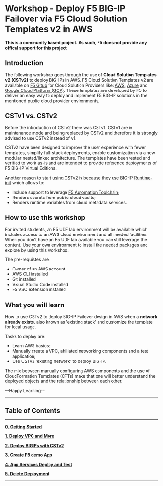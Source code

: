# Workshop - Deploy F5 BIG-IP Failover via F5 Cloud Solution Templates v2 in AWS

**This is a community based project. As such, F5 does not provide any offical support for this project**

## Introduction
The following workshop goes through the use of **Cloud Solution Templates v2 (CSTv2)** to deploy BIG-IPs in AWS. F5 Cloud Solution Templates v2 are available on [F5 Gitub](https://github.com/f5networks) for Cloud Solution Providers like: [AWS](https://github.com/F5Networks/f5-aws-cloudformation-v2), [Azure](https://github.com/F5Networks/f5-azure-arm-templates-v2) and [Google Cloud Platform (GCP)](https://github.com/F5Networks/f5-google-gdm-templates-v2). These templates are developed by F5 to deliver an easy way to deploy and implement F5 BIG-IP solutions in the mentioned public cloud provider environments.

## CSTv1 vs. CSTv2
Before the introduction of CSTv2 there was CSTv1. CSTv1 are in maintenance mode and being replaced by CSTv2 and therefore it is strongly advised to use CSTv2 instead of v1.

CSTv2 have been designed to improve the user experience with fewer templates, simplify full-stack deployments, enable customization via a new modular nested/linked architecture. The templates have been tested and verified to work as-is and are intended to provide reference deployments of F5 BIG-IP Virtual Editions.

Another reason to start using CSTv2 is because they use BIG-IP [Runtime-init](https://github.com/F5Networks/f5-bigip-runtime-init) which allows to:
- Include support to leverage [F5 Automation Toolchain](https://www.f5.com/pdf/products/automation-toolchain-overview.pdf);
- Renders secrets from public cloud vaults;
- Renders runtime variables from cloud metadata services.


## How to use this workshop
For invited students, an F5 UDF lab environment will be available which includes access to an AWS cloud environment and all needed facilities.
When you don't have an F5 UDF lab available you can still leverage the content. Use your own environment to install the needed packages and explore by using this workshop.

The pre-requistes are:
* Owner of an AWS account
* AWS CLI installed
* Git installed
* Visual Studio Code installed
* F5 VSC extension installed

## What you will learn
How to use CSTv2 to deploy BIG-IP Failover design in AWS when a **network already exists**, also known as 'existing stack' and customize the template for local usage.

Tasks to deploy are:

* Learn AWS basics;
* Manually create a VPC, affiliated networking components and a test application;
* Use CSTv2 'existing network' to deploy BIG-IP.

The mix between manually configuring AWS components and the use of CloudFormation Templates (CFTs) make that one will better understand the deployed objects and the relationship between each other.

--Happy Learning--

**********************************
## Table of Contents
**********************************

**[0. Getting Started](docs/0_Getting_Started.md)**

**[1. Deploy VPC and More](docs/1_Setup_the_VPC_and_More.md)**

**[2. Deploy BIGIPs with CSTv2](docs/2_Deploy_BIG-IPs_with_CSTv2.md)**

**[3. Create F5 demo App](docs/3_Create_Demo_App.md)**

**[4. App Services Deploy and Test](docs/4_App_Services_Deployment.md)**

**[5. Delete Deployment](docs/5_Delete_Deployment.md)**

*********************************
